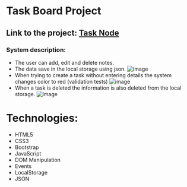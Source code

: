 
# Task Board Project 

## Link to the project: [Task Node](https://hadar2607.github.io/Task-Board-Project/)

### System description:
* The user can add, edit and delete notes.
* The data save in the local storage using json.
![image](https://user-images.githubusercontent.com/72446237/147338138-cfa87bce-87d4-40e5-a953-531df7c13c1f.png)
* When trying to create a task without entering details the system changes color to red (validation tests)
![image](https://user-images.githubusercontent.com/72446237/147338730-509dbb7b-b383-41c5-b39f-f611a63ea30c.png)
* When a task is deleted the information is also deleted from the local storage.
![image](https://user-images.githubusercontent.com/72446237/147338232-8f10ddb4-25ad-4559-9a0d-83bc80397700.png)

# Technologies:
* HTML5
* CSS3
* Bootstrap
* JavaScript
* DOM Manipulation
* Events
* LocalStorage
* JSON
